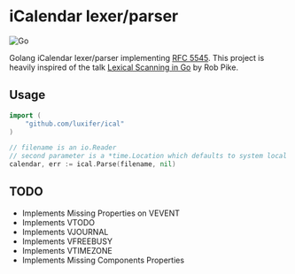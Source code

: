 # iCalendar lexer/parser

![Go](https://github.com/luxifer/ical/workflows/Go/badge.svg)

Golang iCalendar lexer/parser implementing [RFC 5545](https://tools.ietf.org/html/rfc5545). This project is heavily inspired of the talk [Lexical Scanning in Go](https://www.youtube.com/watch?v=HxaD_trXwRE) by Rob Pike.

## Usage

```go
import (
    "github.com/luxifer/ical"
)

// filename is an io.Reader
// second parameter is a *time.Location which defaults to system local
calendar, err := ical.Parse(filename, nil)
```

## TODO

* Implements Missing Properties on VEVENT
* Implements VTODO
* Implements VJOURNAL
* Implements VFREEBUSY
* Implements VTIMEZONE
* Implements Missing Components Properties
